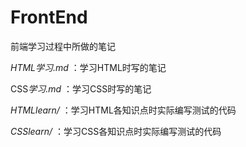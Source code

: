 # FrontEnd
前端学习过程中所做的笔记

*HTML学习.md* ：学习HTML时写的笔记

CSS*学习.md* ：学习CSS时写的笔记

*HTMLlearn/* ：学习HTML各知识点时实际编写测试的代码

*CSSlearn/* ：学习CSS各知识点时实际编写测试的代码